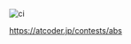 ![ci](https://github.com/koki-develop/terraform-abs/actions/workflows/ci.yml/badge.svg)

https://atcoder.jp/contests/abs
